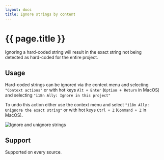 ```yaml
---
layout: docs
title: Ignore strings by content
---
```


<h1>{{ page.title }}</h1>

Ignoring a hard-coded string will result in the exact string not being detected as hard-coded for the entire project.

## Usage

Hard-coded strings can be ignored via the context menu and selecting `"Context actions"`
or with hot keys `Alt + Enter` (`Option + Return` in MacOS) and selecting `"i18n Ally: Ignore in this project"`

To undo this action either use the context menu and select `"i18n Ally: Unignore the exact string"` or with
hot keys `Ctrl + Z` (`Command + Z` in MacOS).

![Ignore and unignore strings](assets/ignore-and-unignore-strings.gif)

## Support

Supported on every source.
